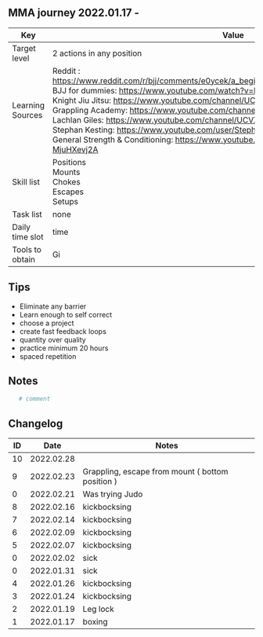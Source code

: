 ## MMA journey 2022.01.17 - 
Key | Value
---- | ----
Target level | 2 actions in any position
Learning Sources | Reddit : https://www.reddit.com/r/bjj/comments/e0ycek/a_beginners_guide_to_bjj_please_read_me_white/ <br /> BJJ for dummies: https://www.youtube.com/watch?v=BVkGvkFsmjI <br /> Knight Jiu Jitsu: https://www.youtube.com/channel/UCDaSNu2fM3JL4VdlSwcFtOw <br /> Grappling Academy: https://www.youtube.com/channel/UCA5inPIH7dvYLAcAg5Wt8mg <br /> Lachlan Giles: https://www.youtube.com/channel/UCVX5F9uZyzzSI9juQRp_2Hw <br /> Stephan Kesting: https://www.youtube.com/user/StephanKesting <br /> General Strength & Conditioning: https://www.youtube.com/channel/UCe0TLA0EsQbE-MjuHXevj2A <br />
Skill list | Positions <br /> Mounts <br /> Chokes <br /> Escapes <br /> Setups <br /> 
Task list | none
Daily time slot | time
Tools to obtain | Gi <br />


## Tips
- Eliminate any barrier
- Learn enough to self correct
- choose a project
- create fast feedback loops
- quantity over quality
- practice minimum 20 hours
- spaced repetition

## Notes


```bash
   # comment
```
## Changelog
ID | Date | Notes
---- | ---- | ----
10 | 2022.02.28 | 
9 | 2022.02.23 | Grappling, escape from mount ( bottom position )
0 | 2022.02.21 | Was trying Judo
8 | 2022.02.16 | kickbocksing
7 | 2022.02.14 | kickbocksing
6 | 2022.02.09 | kickbocksing
5 | 2022.02.07 | kickbocksing
0 | 2022.02.02 | sick
0 | 2022.01.31 | sick
4 | 2022.01.26 | kickbocksing
3 | 2022.01.24 | kickbocksing
2 | 2022.01.19 | Leg lock
1 | 2022.01.17 | boxing
